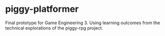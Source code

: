 # piggy-platformer
Final prototype for Game Engineering 3. Using learning outcomes from the technical explorations of the piggy-rpg project.
